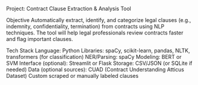 Project: Contract Clause Extraction & Analysis Tool

Objective Automatically extract, identify, and categorize legal clauses (e.g., indemnity, confidentiality, termination) from contracts using NLP techniques. The tool will help legal professionals review contracts faster and flag important clauses.

Tech Stack Language: Python Libraries: spaCy, scikit-learn, pandas, NLTK, transformers (for classification) NER/Parsing: spaCy Modeling: BERT or SVM Interface (optional): Streamlit or Flask Storage: CSV/JSON (or SQLite if needed) Data (optional sources): CUAD (Contract Understanding Atticus Dataset) Custom scraped or manually labeled clauses

